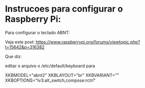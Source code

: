 Instrucoes para configurar o Raspberry Pi:
==========================================

Para configurar o teclado ABNT:

Veja este post: https://www.raspberrypi.org/forums/viewtopic.php?t=15642&p=316382

Que diz:

editar o arquivo o /etc/default/keyboard para

XKBMODEL="abnt2" 
XKBLAYOUT="br"
XKBVARIANT=""
XKBOPTIONS="lv3:alt_switch,compose:rctrl"
